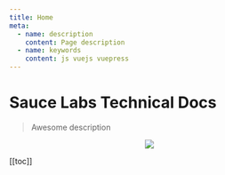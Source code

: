 ```yaml
---
title: Home
meta:
  - name: description
    content: Page description
  - name: keywords
    content: js vuejs vuepress
---
```


# Sauce Labs Technical Docs

> Awesome description

<p align="center">
  <img src="./images/thumbnail-256x256.png" />
</p>

[[toc]]

